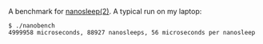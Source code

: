 A benchmark for
[nanosleep(2)](http://man7.org/linux/man-pages/man2/nanosleep.2.html). A typical
run on my laptop:

    $ ./nanobench
    4999958 microseconds, 88927 nanosleeps, 56 microseconds per nanosleep
